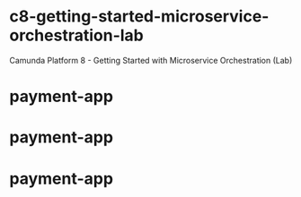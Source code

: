 # c8-getting-started-microservice-orchestration-lab
Camunda Platform 8 - Getting Started with Microservice Orchestration (Lab)
# payment-app
# payment-app
# payment-app
